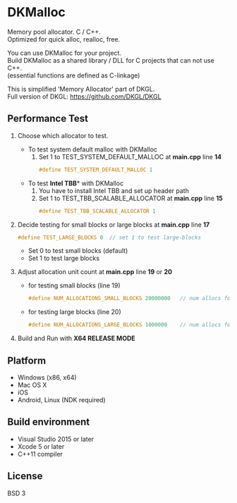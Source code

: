 # DKMalloc
Memory pool allocator. C / C++.  
Optimized for quick alloc, realloc, free.  

You can use DKMalloc for your project.  
Build DKMalloc as a shared library / DLL for C projects that can not use C\++.  
(essential functions are defined as C-linkage)


This is simplified 'Memory Allocator' part of DKGL.  
 Full version of DKGL: https://github.com/DKGL/DKGL  


## Performance Test
1. Choose which allocator to test.
    - To test system default malloc with DKMalloc
        1. Set 1 to TEST_SYSTEM_DEFAULT_MALLOC at **main.cpp** line **14**
            ```cpp
            #define TEST_SYSTEM_DEFAULT_MALLOC 1
            ```
    - To test **Intel TBB*** with DKMalloc
        1. You have to install Intel TBB and set up header path
        1. Set 1 to TEST_TBB_SCALABLE_ALLOCATOR at **main.cpp** line **15**        
            ```cpp
            #define TEST_TBB_SCALABLE_ALLOCATOR 1
            ```
        
1. Decide testing for small blocks or large blocks at **main.cpp** line **17**
    ```cpp
    #define TEST_LARGE_BLOCKS 0	 // set 1 to test large-blocks
    ```
    - Set 0 to test small blocks (default)
    - Set 1 to test large blocks
    
1. Adjust allocation unit count at **main.cpp** line **19** or **20**
    - for testing small blocks (line 19)
        ```cpp
        #define NUM_ALLOCATIONS_SMALL_BLOCKS 20000000	// num allocs for small blocks
        ```
    - for testing large blocks (line 20)
        ```cpp
        #define NUM_ALLOCATIONS_LARGE_BLOCKS 1000000	// num allocs for large blocks
        ```
1. Build and Run with **X64 RELEASE MODE**

## Platform
- Windows (x86, x64)
- Mac OS X
- iOS
- Android, Linux (NDK required)

## Build environment
- Visual Studio 2015 or later
- Xcode 5 or later
- C++11 compiler

## License
BSD 3
